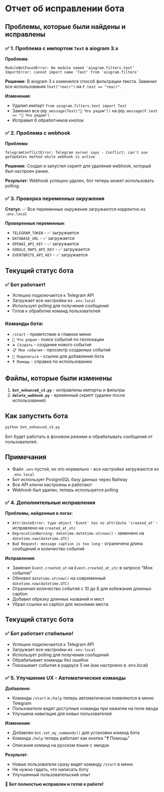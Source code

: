 # Отчет об исправлении бота

## Проблемы, которые были найдены и исправлены

### ✅ 1. Проблема с импортом `Text` в aiogram 3.x

**Проблема**: 
```
ModuleNotFoundError: No module named 'aiogram.filters.text'
ImportError: cannot import name 'Text' from 'aiogram.filters'
```

**Решение**: 
В aiogram 3.x изменился способ фильтрации текста. Заменил все использования `Text("текст")` на `F.text == "текст"`.

**Изменения**:
- Удалил импорт `from aiogram.filters.text import Text`
- Заменил все `@dp.message(Text("📍 Что рядом"))` на `@dp.message(F.text == "📍 Что рядом")`
- Исправил 6 обработчиков кнопок

### ✅ 2. Проблема с webhook

**Проблема**: 
```
TelegramConflictError: Telegram server says - Conflict: can't use getUpdates method while webhook is active
```

**Решение**: 
Создал и запустил скрипт для удаления webhook, который был настроен ранее.

**Результат**: 
Webhook успешно удален, бот теперь может использовать polling.

### ✅ 3. Проверка переменных окружения

**Статус**: ✅ Все переменные окружения загружаются корректно из `.env.local`

**Проверенные переменные**:
- `TELEGRAM_TOKEN` - ✅ загружается
- `DATABASE_URL` - ✅ загружается  
- `OPENAI_API_KEY` - ✅ загружается
- `GOOGLE_MAPS_API_KEY` - ✅ загружается
- `EVENTBRITE_API_KEY` - ✅ загружается

## Текущий статус бота

### ✅ Бот работает!
- Успешно подключается к Telegram API
- Загружает все настройки из `.env.local`
- Использует polling для получения сообщений
- Готов к обработке команд пользователей

### Команды бота:
- `/start` - приветствие и главное меню
- `📍 Что рядом` - поиск событий по геолокации
- `➕ Создать` - создание нового события
- `📋 Мои события` - просмотр созданных событий
- `🔗 Поделиться` - ссылки для добавления бота
- `❓ Помощь` - справка по использованию

## Файлы, которые были изменены

1. **`bot_enhanced_v3.py`** - исправлены импорты и фильтры
2. **`delete_webhook.py`** - временный скрипт (удален после использования)

## Как запустить бота

```bash
python bot_enhanced_v3.py
```

Бот будет работать в фоновом режиме и обрабатывать сообщения от пользователей.

## Примечания

- Файл `.env` пустой, но это нормально - все настройки загружаются из `.env.local`
- Бот использует PostgreSQL базу данных через Railway
- Все API ключи настроены и работают
- Webhook был удален, теперь используется polling

### ✅ 4. Дополнительные исправления

**Проблемы, найденные в логах**:
- `AttributeError: type object 'Event' has no attribute 'created_at'` - исправлено на `created_at_utc`
- `DeprecationWarning: datetime.datetime.utcnow()` - заменено на `datetime.now(datetime.UTC)`
- `Bad Request: message caption is too long` - ограничена длина сообщений и количество событий

**Исправления**:
- Заменил `Event.created_at` на `Event.created_at_utc` в запросе "Мои события"
- Обновил `datetime.utcnow()` на современный `datetime.now(datetime.UTC)`
- Ограничил количество событий с 10 до 8 для избежания длинных caption
- Добавил обрезку длинных названий и мест
- Убрал ссылки из caption для экономии места

## Текущий статус бота

### ✅ Бот работает стабильно!
- Успешно подключается к Telegram API
- Загружает все настройки из `.env.local`
- Использует polling для получения сообщений
- Обрабатывает команды без ошибок
- Показывает события в радиусе 5 км (как настроено в .env.local)

### ✅ 5. Улучшение UX - Автоматические команды

**Добавлено**: 
- Команды `/start` и `/help` теперь автоматически появляются в меню Telegram
- Пользователи видят доступные команды при нажатии на поле ввода
- Улучшена навигация для новых пользователей

**Изменения**:
- Добавлен `bot.set_my_commands()` для установки команд бота
- Команда `/help` теперь работает как кнопка "❓ Помощь"
- Описания команд на русском языке с эмодзи

**Результат**:
- Новые пользователи сразу видят команду `/start` в меню
- Не нужно гадать, что написать боту
- Улучшенный пользовательский опыт

🎉 **Бот полностью исправлен и готов к работе!**
